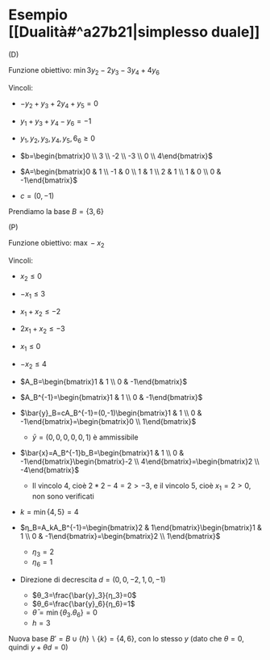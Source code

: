 # Esempio [[Dualità#^a27b21|simplesso duale]]

(D)

Funzione obiettivo: $\min 3y_2-2y_3-3y_4+4y_6$

Vincoli:
- $-y_2+y_3+2y_4+y_5=0$
- $y_1+y_3+y_4-y_6=-1$
- $y_1,y_2,y_3,y_4,y_5,6_6≥0$

- $b=\begin{bmatrix}0 \\ 3 \\ -2 \\ -3 \\ 0 \\ 4\end{bmatrix}$
- $A=\begin{bmatrix}0 & 1 \\ -1 & 0 \\ 1 & 1 \\ 2 & 1 \\ 1 & 0 \\ 0 & -1\end{bmatrix}$
- $c=(0,-1)$

Prendiamo la base $B=\{3,6\}$

(P)

Funzione obiettivo: $\max -x_2$

Vincoli:
- $x_2≤0$
- $-x_1≤3$
- $x_1+x_2≤-2$
- $2x_1+x_2≤-3$
- $x_1≤0$
- $-x_2≤4$

- $A_B=\begin{bmatrix}1 & 1 \\ 0 & -1\end{bmatrix}$
- $A_B^{-1}=\begin{bmatrix}1 & 1 \\ 0 & -1\end{bmatrix}$
- $\bar{y}_B=cA_B^{-1}=(0,-1)\begin{bmatrix}1 & 1 \\ 0 & -1\end{bmatrix}=\begin{bmatrix}0 \\ 1\end{bmatrix}$
	- $\bar{y}=(0,0,0,0,0,1)$ è ammissibile
- $\bar{x}=A_B^{-1}b_B=\begin{bmatrix}1 & 1 \\ 0 & -1\end{bmatrix}\begin{bmatrix}-2 \\ 4\end{bmatrix}=\begin{bmatrix}2 \\ -4\end{bmatrix}$
	- Il vincolo 4, cioè $2*2-4=2>-3$, e il vincolo 5, cioè $x_1=2>0$, non sono verificati
- $k=\min\{4,5\}=4$
- $η_B=A_kA_B^{-1}=\begin{bmatrix}2 & 1\end{bmatrix}\begin{bmatrix}1 & 1 \\ 0 & -1\end{bmatrix}=\begin{bmatrix}2 \\ 1\end{bmatrix}$
	- $η_3=2$
	- $η_6=1$
- Direzione di decrescita $d=(0,0,-2,1,0,-1)$
	- $θ_3=\frac{\bar{y}_3}{η_3}=0$
	- $θ_6=\frac{\bar{y}_6}{η_6}=1$
	- $\bar{θ}=\min\{θ_3.θ_6\}=0$
	- $h=3$

Nuova base $B'=B∪\{h\}∖\{k\}=\{4,6\}$, con lo stesso $y$ (dato che $θ=0$, quindi $y+θd=0$)
